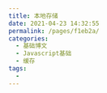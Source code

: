 ```yaml
---
title: 本地存储
date: 2021-04-23 14:32:55
permalink: /pages/f1eb2a/
categories:
  - 基础博文
  - Javascript基础
  - 缓存
tags:
  -
---
```


